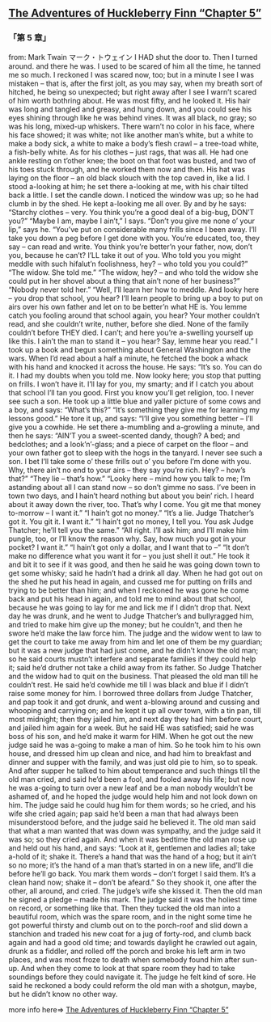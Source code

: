 ## [The Adventures of Huckleberry Finn “Chapter 5”](https://www.beanreading.com/ja/article/771?source=github )  
###  「第 5 章」 
  from:  Mark Twain マーク・トウェイン 
I HAD shut the door to. Then I turned around. and there he was. I used to be scared of him all the time, he tanned me so much. I reckoned I was scared now, too; but in a minute I see I was mistaken – that is, after the first jolt, as you may say, when my breath sort of hitched, he being so unexpected; but right away after I see I warn’t scared of him worth bothring about.
He was most fifty, and he looked it. His hair was long and tangled and greasy, and hung down, and you could see his eyes shining through like he was behind vines. It was all black, no gray; so was his long, mixed-up whiskers. There warn’t no color in his face, where his face showed; it was white; not like another man’s white, but a white to make a body sick, a white to make a body’s flesh crawl – a tree-toad white, a fish-belly white. As for his clothes – just rags, that was all. He had one ankle resting on t’other knee; the boot on that foot was busted, and two of his toes stuck through, and he worked them now and then. His hat was laying on the floor – an old black slouch with the top caved in, like a lid.
I stood a-looking at him; he set there a-looking at me, with his chair tilted back a little. I set the candle down. I noticed the window was up; so he had clumb in by the shed. He kept a-looking me all over. By and by he says:
“Starchy clothes – very. You think you’re a good deal of a big-bug, DON’T you?”
“Maybe I am, maybe I ain’t,” I says.
“Don’t you give me none o’ your lip,” says he. “You’ve put on considerable many frills since I been away. I’ll take you down a peg before I get done with you. You’re educated, too, they say – can read and write. You think you’re better’n your father, now, don’t you, because he can’t? I’LL take it out of you. Who told you you might meddle with such hifalut’n foolishness, hey? – who told you you could?”
“The widow. She told me.”
“The widow, hey? – and who told the widow she could put in her shovel about a thing that ain’t none of her business?”
“Nobody never told her.”
“Well, I’ll learn her how to meddle. And looky here – you drop that school, you hear? I’ll learn people to bring up a boy to put on airs over his own father and let on to be better’n what HE is. You lemme catch you fooling around that school again, you hear? Your mother couldn’t read, and she couldn’t write, nuther, before she died. None of the family couldn’t before THEY died. I can’t; and here you’re a-swelling yourself up like this. I ain’t the man to stand it – you hear? Say, lemme hear you read.”
I took up a book and begun something about General Washington and the wars. When I’d read about a half a minute, he fetched the book a whack with his hand and knocked it across the house. He says:
“It’s so. You can do it. I had my doubts when you told me. Now looky here; you stop that putting on frills. I won’t have it. I’ll lay for you, my smarty; and if I catch you about that school I’ll tan you good. First you know you’ll get religion, too. I never see such a son.
He took up a little blue and yaller picture of some cows and a boy, and says:
“What’s this?”
“It’s something they give me for learning my lessons good.”
He tore it up, and says:
“I’ll give you something better – I’ll give you a cowhide.
He set there a-mumbling and a-growling a minute, and then he says:
“AIN’T you a sweet-scented dandy, though? A bed; and bedclothes; and a look’n’-glass; and a piece of carpet on the floor – and your own father got to sleep with the hogs in the tanyard. I never see such a son. I bet I’ll take some o’ these frills out o’ you before I’m done with you. Why, there ain’t no end to your airs – they say you’re rich. Hey? – how’s that?”
“They lie – that’s how.”
“Looky here – mind how you talk to me; I’m astanding about all I can stand now – so don’t gimme no sass. I’ve been in town two days, and I hain’t heard nothing but about you bein’ rich. I heard about it away down the river, too. That’s why I come. You git me that money to-morrow – I want it.”
“I hain’t got no money.”
“It’s a lie. Judge Thatcher’s got it. You git it. I want it.”
“I hain’t got no money, I tell you. You ask Judge Thatcher; he’ll tell you the same.”
“All right. I’ll ask him; and I’ll make him pungle, too, or I’ll know the reason why. Say, how much you got in your pocket? I want it.”
“I hain’t got only a dollar, and I want that to –”
“It don’t make no difference what you want it for – you just shell it out.”
He took it and bit it to see if it was good, and then he said he was going down town to get some whisky; said he hadn’t had a drink all day. When he had got out on the shed he put his head in again, and cussed me for putting on frills and trying to be better than him; and when I reckoned he was gone he come back and put his head in again, and told me to mind about that school, because he was going to lay for me and lick me if I didn’t drop that.
Next day he was drunk, and he went to Judge Thatcher’s and bullyragged him, and tried to make him give up the money; but he couldn’t, and then he swore he’d make the law force him.
The judge and the widow went to law to get the court to take me away from him and let one of them be my guardian; but it was a new judge that had just come, and he didn’t know the old man; so he said courts mustn’t interfere and separate families if they could help it; said he’d druther not take a child away from its father. So Judge Thatcher and the widow had to quit on the business.
That pleased the old man till he couldn’t rest. He said he’d cowhide me till I was black and blue if I didn’t raise some money for him. I borrowed three dollars from Judge Thatcher, and pap took it and got drunk, and went a-blowing around and cussing and whooping and carrying on; and he kept it up all over town, with a tin pan, till most midnight; then they jailed him, and next day they had him before court, and jailed him again for a week. But he said HE was satisfied; said he was boss of his son, and he’d make it warm for HIM.
When he got out the new judge said he was a-going to make a man of him. So he took him to his own house, and dressed him up clean and nice, and had him to breakfast and dinner and supper with the family, and was just old pie to him, so to speak. And after supper he talked to him about temperance and such things till the old man cried, and said he’d been a fool, and fooled away his life; but now he was a-going to turn over a new leaf and be a man nobody wouldn’t be ashamed of, and he hoped the judge would help him and not look down on him. The judge said he could hug him for them words; so he cried, and his wife she cried again; pap said he’d been a man that had always been misunderstood before, and the judge said he believed it. The old man said that what a man wanted that was down was sympathy, and the judge said it was so; so they cried again. And when it was bedtime the old man rose up and held out his hand, and says:
“Look at it, gentlemen and ladies all; take a-hold of it; shake it. There’s a hand that was the hand of a hog; but it ain’t so no more; it’s the hand of a man that’s started in on a new life, and’ll die before he’ll go back. You mark them words – don’t forget I said them. It’s a clean hand now; shake it – don’t be afeard.”
So they shook it, one after the other, all around, and cried. The judge’s wife she kissed it. Then the old man he signed a pledge – made his mark. The judge said it was the holiest time on record, or something like that. Then they tucked the old man into a beautiful room, which was the spare room, and in the night some time he got powerful thirsty and clumb out on to the porch-roof and slid down a stanchion and traded his new coat for a jug of forty-rod, and clumb back again and had a good old time; and towards daylight he crawled out again, drunk as a fiddler, and rolled off the porch and broke his left arm in two places, and was most froze to death when somebody found him after sun-up. And when they come to look at that spare room they had to take soundings before they could navigate it.
The judge he felt kind of sore. He said he reckoned a body could reform the old man with a shotgun, maybe, but he didn’t know no other way.


more info here=>   [The Adventures of Huckleberry Finn “Chapter 5”](https://www.beanreading.com/ja/article/771?source=github ) 
